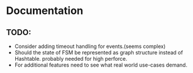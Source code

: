 # Documentation

## TODO: 
* Consider adding timeout handling for events.(seems complex)
* Should the state of FSM be represented as graph structure instead of Hashtable. probably needed for high perforce.
* For additional features need to see what real world use-cases demand.